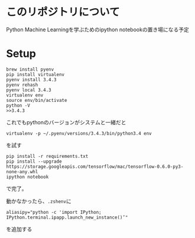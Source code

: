 # このリポジトリについて

Python Machine Learningを学ぶためのipython notebookの置き場になる予定

# Setup

```
brew install pyenv
pip install virtualenv
pyenv install 3.4.3
pyenv rehash
pyenv local 3.4.3
virtualenv env
source env/bin/activate
python -V
>>3.4.3
```

これでもpythonのバージョンがシステムと一緒だと

```
virtualenv -p ~/.pyenv/versions/3.4.3/bin/python3.4 env
```

を試す

```
pip install -r requirements.txt
pip install --upgrade https://storage.googleapis.com/tensorflow/mac/tensorflow-0.6.0-py3-none-any.whl
ipython notebook
```

で完了。

動かなかったら、`.zshenv`に

```
aliasipy="python -c 'import IPython; IPython.terminal.ipapp.launch_new_instance()’"
```

を追加する
